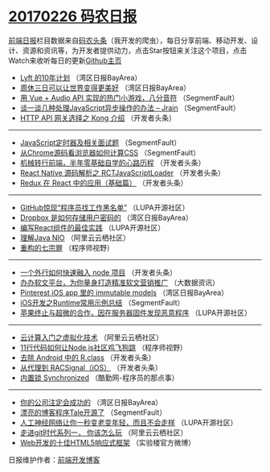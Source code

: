 # [20170226 码农日报](26.md)

[前端日报](https://qdkfweb.cn/c/news)栏目数据来自[码农头条](https://toutiao.qdkfweb.cn/)（我开发的爬虫），每日分享前端、移动开发、设计、资源和资讯等，为开发者提供动力，点击Star按钮来关注这个项目，点击Watch来收听每日的更新[Github主页](https://github.com/kujian/frontendDaily)
* [Lyft 的10年计划](https://toutiao.qdkfweb.cn/27712.html) （湾区日报BayArea）
* [周休三日可以让世界变得更美好](https://toutiao.qdkfweb.cn/27713.html) （湾区日报BayArea）
* [用 Vue + Audio API 实现的热门小游戏，八分音符](https://toutiao.qdkfweb.cn/27777.html) （SegmentFault）
* [谈一谈几种处理JavaScript异步操作的办法 &#8211; Jrain](https://toutiao.qdkfweb.cn/27779.html) （SegmentFault）
* [HTTP API 网关选择之 Kong 介绍](https://toutiao.qdkfweb.cn/27827.html) （开发者头条）

***
* [JavaScript定时器及相关面试题](https://toutiao.qdkfweb.cn/27782.html) （SegmentFault）
* [从Chrome源码看浏览器如何计算CSS](https://toutiao.qdkfweb.cn/27784.html) （SegmentFault）
* [机械转行前端，半年零基础自学的心路历程](https://toutiao.qdkfweb.cn/27821.html) （开发者头条）
* [React Native 源码解析之 RCTJavaScriptLoader](https://toutiao.qdkfweb.cn/27822.html) （开发者头条）
* [Redux 在 React 中的应用（基础篇）](https://toutiao.qdkfweb.cn/27824.html) （开发者头条）

***
* [GitHub惊现“程序员找工作黑名单”](https://toutiao.qdkfweb.cn/27815.html) （LUPA开源社区）
* [Dropbox 是如何存储用户密码的](https://toutiao.qdkfweb.cn/27733.html) （湾区日报BayArea）
* [编写React组件的最佳实践](https://toutiao.qdkfweb.cn/27816.html) （LUPA开源社区）
* [理解Java NIO](https://toutiao.qdkfweb.cn/27745.html) （阿里云云栖社区）
* [重构的七宗罪](https://toutiao.qdkfweb.cn/27792.html) （程序师视野）

***
* [一个外行如何快速融入 node 项目](https://toutiao.qdkfweb.cn/27760.html) （开发者头条）
* [办办软文平台，为你量身打造精准软文营销推广](https://toutiao.qdkfweb.cn/27804.html) （大数据资讯）
* [Pinterest iOS app 里的 immutable models](https://toutiao.qdkfweb.cn/27734.html) （湾区日报BayArea）
* [iOS开发之Runtime常用示例总结](https://toutiao.qdkfweb.cn/27780.html) （SegmentFault）
* [苹果终止与超微的合作，因在服务器固件发现恶意程序](https://toutiao.qdkfweb.cn/27817.html) （LUPA开源社区）

***
* [云计算入门之虚拟化技术](https://toutiao.qdkfweb.cn/27746.html) （阿里云云栖社区）
* [11行代码如何让Node.js社区鸡飞狗跳](https://toutiao.qdkfweb.cn/27793.html) （程序师视野）
* [去除 Android 中的 R.class](https://toutiao.qdkfweb.cn/27828.html) （开发者头条）
* [从代理到 RACSignal（iOS）](https://toutiao.qdkfweb.cn/27761.html) （开发者头条）
* [内置锁 Synchronized](https://toutiao.qdkfweb.cn/27806.html) （酷勤网-程序员的那点事）

***
* [你的公司注定会成功的](https://toutiao.qdkfweb.cn/27735.html) （湾区日报BayArea）
* [漂亮的博客程序Tale开源了](https://toutiao.qdkfweb.cn/27781.html) （SegmentFault）
* [人工神经网络让你一秒变老变年轻，而且不会走样](https://toutiao.qdkfweb.cn/27818.html) （LUPA开源社区）
* [走进git时代系列一， 你该怎么玩](https://toutiao.qdkfweb.cn/27747.html) （阿里云云栖社区）
* [Web开发的十佳HTML5响应式框架](https://toutiao.qdkfweb.cn/27794.html) （实验楼官方微博）

日报维护作者：[前端开发博客](https://qdkfweb.cn/) 